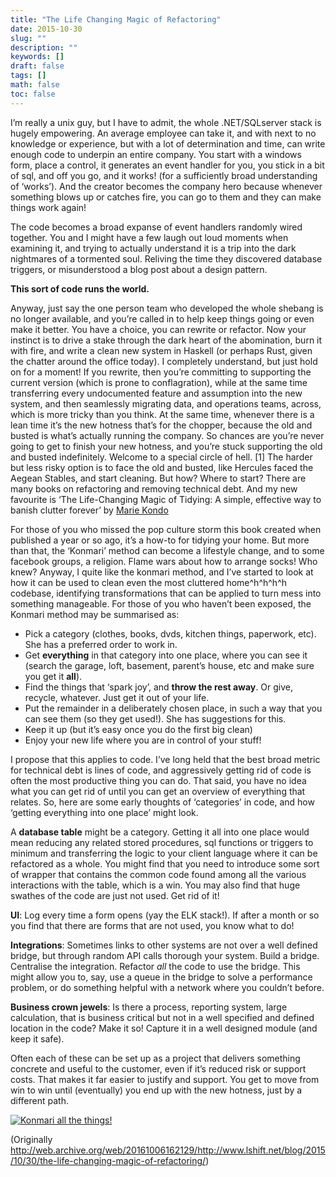 ```yaml
---
title: "The Life Changing Magic of Refactoring"
date: 2015-10-30
slug: ""
description: ""
keywords: []
draft: false
tags: []
math: false
toc: false
---
```


I’m really a unix guy, but I have to admit, the whole .NET/SQLserver stack is hugely empowering. An average employee can take it, and with next to no knowledge or experience, but with a lot of determination and time, can write enough code to underpin an entire company. You start with a windows form, place a control, it generates an event handler for you, you stick in a bit of sql, and off you go, and it works! (for a sufficiently broad understanding of ‘works’). And the creator becomes the company hero because whenever something blows up or catches fire, you can go to them and they can make things work again!

The code becomes a broad expanse of event handlers randomly wired together. You and I might have a few laugh out loud moments when examining it, and trying to actually understand it is a trip into the dark nightmares of a tormented soul. Reliving the time they discovered database triggers, or misunderstood a blog post about a design pattern.

**This sort of code runs the world.**

Anyway, just say the one person team who developed the whole shebang is no longer available, and you’re called in to help keep things going or even make it better. You have a choice, you can rewrite or refactor. Now your instinct is to drive a stake through the dark heart of the abomination, burn it with fire, and write a clean new system in Haskell (or perhaps Rust, given the chatter around the office today).
I completely understand, but just hold on for a moment! If you rewrite, then you’re committing to supporting the current version (which is prone to conflagration), while at the same time transferring every undocumented feature and assumption into the new system, and then seamlessly migrating data, and operations teams, across, which is more tricky than you think. At the same time, whenever there is a lean time it’s the new hotness that’s for the chopper, because the old and busted is what’s actually running the company. So chances are you’re never going to get to finish your new hotness, and you’re stuck supporting the old and busted indefinitely. Welcome to a special circle of hell. [1]
The harder but less risky option is to face the old and busted, like Hercules faced the Aegean Stables, and start cleaning. But how? Where to start? There are many books on refactoring and removing technical debt. And my new favourite is ‘The Life-Changing Magic of Tidying: A simple, effective way to banish clutter forever’ by [Marie Kondo](https://konmari.com)

For those of you who missed the pop culture storm this book created when published a year or so ago, it’s a how-to for tidying your home. But more than that, the ‘Konmari’ method can become a lifestyle change, and to some facebook groups, a religion. Flame wars about how to arrange socks! Who knew? Anyway, I quite like the konmari method, and I’ve started to look at how it can be used to clean even the most cluttered home^h^h^h^h codebase, identifying transformations that can be applied to turn mess into something manageable.
For those of you who haven’t been exposed, the Konmari method may be summarised as:

* Pick a category (clothes, books, dvds, kitchen things, paperwork, etc). She has a preferred order to work in.
* Get **everything** in that category into one place, where you can see it (search the garage, loft, basement, parent’s house, etc and make sure you get it **all**).
* Find the things that ‘spark joy’, and **throw the rest away**. Or give, recycle, whatever. Just get it out of your life.
* Put the remainder in a deliberately chosen place, in such a way that you can see them (so they get used!). She has suggestions for this.
* Keep it up (but it’s easy once you do the first big clean)
* Enjoy your new life where you are in control of your stuff!

I propose that this applies to code. I’ve long held that the best broad metric for technical debt is lines of code, and aggressively getting rid of code is often the most productive thing you can do. That said, you have no idea what you can get rid of until you can get an overview of everything that relates. So, here are some early thoughts of ‘categories’ in code, and how ‘getting everything into one place’ might look.

A **database table** might be a category. Getting it all into one place would mean reducing any related stored procedures, sql functions or triggers to minimum and transferring the logic to your client language where it can be refactored as a whole. You might find that you need to introduce some sort of wrapper that contains the common code found among all the various interactions with the table, which is a win. You may also find that huge swathes of the code are just not used. Get rid of it!

**UI**: Log every time a form opens (yay the ELK stack!). If after a month or so you find that there are forms that are not used, you know what to do!

**Integrations**: Sometimes links to other systems are not over a well defined bridge, but through random API calls thorough your system. Build a bridge. Centralise the integration. Refactor *all* the code to use the bridge. This might allow you to, say, use a queue in the bridge to solve a performance problem, or do something helpful with a network where you couldn’t before.

**Business crown jewels**: Is there a process, reporting system, large calculation, that is business critical but not in a well specified and defined location in the code? Make it so! Capture it in a well designed module (and keep it safe).

Often each of these can be set up as a project that delivers something concrete and useful to the customer, even if it’s reduced risk or support costs. That makes it far easier to justify and support. You get to move from win to win until (eventually) you end up with the new hotness, just by a different path.

[![Konmari all the things!](https://memegenerator.net/img/instances/62502463.jpg)](http://memegenerator.net/instance/62502463)



(Originally http://web.archive.org/web/20161006162129/http://www.lshift.net/blog/2015/10/30/the-life-changing-magic-of-refactoring/)